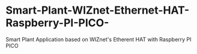 # Smart-Plant-WIZnet-Ethernet-HAT-Raspberry-PI-PICO-
Smart Plant Application based on WIZnet's Etherent HAT with Raspberry PI PICO 
